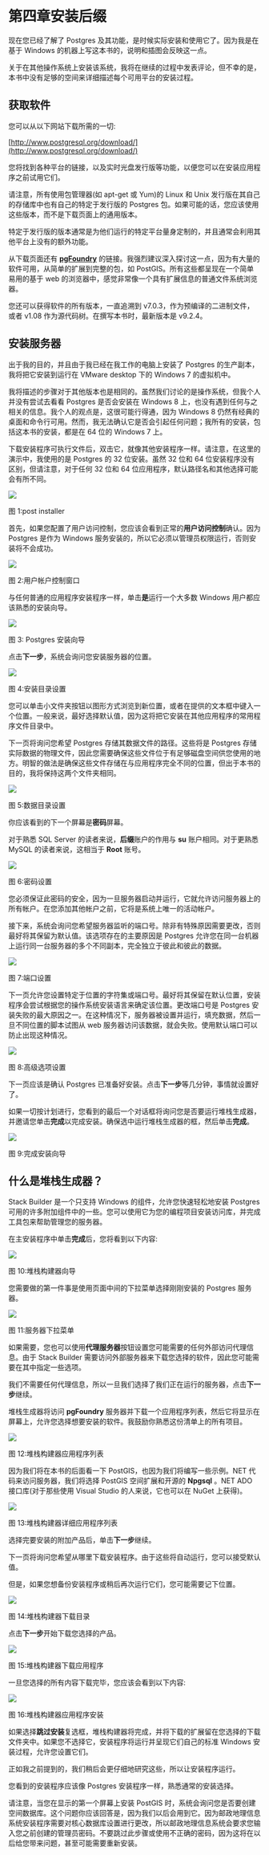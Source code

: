 # 第四章安装后缀

现在您已经了解了 Postgres 及其功能，是时候实际安装和使用它了。因为我是在基于 Windows 的机器上写这本书的，说明和插图会反映这一点。

关于在其他操作系统上安装该系统，我将在继续的过程中发表评论，但不幸的是，本书中没有足够的空间来详细描述每个可用平台的安装过程。

## 获取软件

您可以从以下网站下载所需的一切:

[http://www.postgresql.org/download/](http://www.postgresql.org/download/)

您将找到各种平台的链接，以及实时光盘发行版等功能，以便您可以在安装应用程序之前试用它们。

请注意，所有使用包管理器(如 apt-get 或 Yum)的 Linux 和 Unix 发行版在其自己的存储库中也有自己的特定于发行版的 Postgres 包。如果可能的话，您应该使用这些版本，而不是下载页面上的通用版本。

特定于发行版的版本通常是为他们运行的特定平台量身定制的，并且通常会利用其他平台上没有的额外功能。

从下载页面还有 **[pgFoundry](http://pgfoundry.org/)** 的链接。我强烈建议深入探讨这一点，因为有大量的软件可用，从简单的扩展到完整的包，如 PostGIS。所有这些都呈现在一个简单易用的基于 web 的浏览器中，感觉非常像一个具有扩展信息的普通文件系统浏览器。

您还可以获得软件的所有版本，一直追溯到 v7.0.3，作为预编译的二进制文件，或者 v1.08 作为源代码树。在撰写本书时，最新版本是 v9.2.4。

## 安装服务器

出于我的目的，并且由于我已经在我工作的电脑上安装了 Postgres 的生产副本，我将把它安装到运行在 VMware desktop 下的 Windows 7 的虚拟机中。

我将描述的步骤对于其他版本也是相同的。虽然我们讨论的是操作系统，但我个人并没有尝试去看看 Postgres 是否会安装在 Windows 8 上，也没有遇到任何与之相关的信息。我个人的观点是，这很可能行得通，因为 Windows 8 仍然有经典的桌面和命令行可用。然而，我无法确认它是否会引起任何问题；我所有的安装，包括这本书的安装，都是在 64 位的 Windows 7 上。

下载安装程序可执行文件后，双击它，就像其他安装程序一样。请注意，在这里的演示中，我使用的是 Postgres 的 32 位安装。虽然 32 位和 64 位安装程序没有区别，但请注意，对于任何 32 位和 64 位应用程序，默认路径名和其他选择可能会有所不同。

![](../Images/image001.jpg)

图 1:post installer

首先，如果您配置了用户访问控制，您应该会看到正常的**用户访问控制**确认。因为 Postgres 是作为 Windows 服务安装的，所以它必须以管理员权限运行，否则安装将不会成功。

![](../Images/image002.png)

图 2:用户帐户控制窗口

与任何普通的应用程序安装程序一样，单击**是**运行一个大多数 Windows 用户都应该熟悉的安装向导。

![](../Images/image003.jpg)

图 3: Postgres 安装向导

点击**下一步**，系统会询问您安装服务器的位置。

![](../Images/image004.jpg)

图 4:安装目录设置

您可以单击小文件夹按钮以图形方式浏览到新位置，或者在提供的文本框中键入一个位置。一般来说，最好选择默认值，因为这将把它安装在其他应用程序的常用程序文件目录中。

下一页将询问您希望 Postgres 存储其数据文件的路径。这些将是 Postgres 存储实际数据的物理文件，因此您需要确保这些文件位于有足够磁盘空间供您使用的地方。明智的做法是确保这些文件存储在与应用程序完全不同的位置，但出于本书的目的，我将保持这两个文件夹相同。

![](../Images/image005.jpg)

图 5:数据目录设置

你应该看到的下一个屏幕是**密码**屏幕。

对于熟悉 SQL Server 的读者来说，**后缀**账户的作用与 **su** 账户相同。对于更熟悉 MySQL 的读者来说，这相当于 **Root** 账号。

![](../Images/image006.jpg)

图 6:密码设置

您必须保证此密码的安全，因为一旦服务器启动并运行，它就允许访问服务器上的所有帐户。在您添加其他帐户之前，它将是系统上唯一的活动帐户。

接下来，系统会询问您希望服务器监听的端口号。除非有特殊原因需要更改，否则最好将其保留为默认值。该选项存在的主要原因是 Postgres 允许您在同一台机器上运行同一台服务器的多个不同副本，完全独立于彼此和彼此的数据。

![](../Images/image007.jpg)

图 7:端口设置

下一页允许您设置特定于位置的字符集或端口号。最好将其保留在默认位置，安装程序会尝试根据您的操作系统安装语言来确定该位置。更改端口号是 Postgres 安装失败的最大原因之一。在这种情况下，服务器被设置并运行，填充数据，然后一旦不同位置的脚本试图从 web 服务器访问该数据，就会失败。使用默认端口可以防止出现这种情况。

![](../Images/image008.jpg)

图 8:高级选项设置

下一页应该是确认 Postgres 已准备好安装。点击**下一步**等几分钟，事情就设置好了。

如果一切按计划进行，您看到的最后一个对话框将询问您是否要运行堆栈生成器，并邀请您单击**完成**以完成安装。确保选中运行堆栈生成器的框，然后单击**完成**。

![](../Images/image009.jpg)

图 9:完成安装向导

## 什么是堆栈生成器？

Stack Builder 是一个只支持 Windows 的组件，允许您快速轻松地安装 Postgres 可用的许多附加组件中的一些。您可以使用它为您的编程项目安装访问库，并完成工具包来帮助管理您的服务器。

在主安装程序中单击**完成**后，您将看到以下内容:

![](../Images/image010.jpg)

图 10:堆栈构建器向导

您需要做的第一件事是使用页面中间的下拉菜单选择刚刚安装的 Postgres 服务器。

![](../Images/image011.jpg)

图 11:服务器下拉菜单

如果需要，您也可以使用**代理服务器**按钮设置您可能需要的任何外部访问代理信息。由于 Stack Builder 需要访问外部服务器来下载您选择的软件，因此您可能需要在其中指定一些选项。

我们不需要任何代理信息，所以一旦我们选择了我们正在运行的服务器，点击**下一步**继续。

堆栈生成器将访问 **pgFoundry** 服务器并下载一个应用程序列表，然后它将显示在屏幕上，允许您选择想要安装的软件。我鼓励你熟悉这份清单上的所有项目。

![](../Images/image012.png)

图 12:堆栈构建器应用程序列表

因为我们将在本书的后面看一下 PostGIS，也因为我们将编写一些示例。NET 代码来访问服务器，我们将选择 PostGIS 空间扩展和开源的 **Npgsql** 。NET ADO 接口库(对于那些使用 Visual Studio 的人来说，它也可以在 NuGet 上获得)。

![](../Images/image013.png)

图 13:堆栈构建器详细应用程序列表

选择完要安装的附加产品后，单击**下一步**继续。

下一页将询问您希望从哪里下载安装程序。由于这些将自动运行，您可以接受默认值。

但是，如果您想备份安装程序或稍后再次运行它们，您可能需要记下位置。

![](../Images/image014.png)

图 14:堆栈构建器下载目录

点击**下一步**开始下载您选择的产品。

![](../Images/image015.jpg)

图 15:堆栈构建器下载应用程序

一旦您选择的所有内容下载完毕，您应该会看到以下内容:

![](../Images/image016.png)

图 16:堆栈构建器应用程序安装

如果选择**跳过安装**复选框，堆栈构建器将完成，并将下载的扩展留在您选择的下载文件夹中。如果您不选择它，安装程序将运行并呈现它们自己的标准 Windows 安装过程，允许您设置它们。

正如我之前提到的，我们稍后会更仔细地研究这些，所以让安装程序运行。

您看到的安装程序应该像 Postgres 安装程序一样，熟悉通常的安装选择。

请注意，当您在显示的第一个屏幕上安装 PostGIS 时，系统会询问您是否要创建空间数据库。这个问题你应该回答是，因为我们以后会用到它。因为邮政地理信息系统安装程序需要对核心数据库设置进行更改，所以邮政地理信息系统会要求您输入您之前创建的管理员密码。不要跳过此步骤或使用不正确的密码，因为这将在以后给您带来问题，甚至可能需要重新安装。